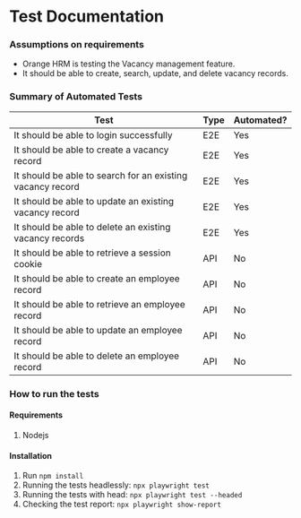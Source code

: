# Test Documentation
### Assumptions on requirements
* Orange HRM is testing the Vacancy management feature.
* It should be able to create, search, update, and delete vacancy records.

### Summary of Automated Tests
| Test | Type | Automated? |
|------|------|------------|
| It should be able to login successfully | E2E | Yes |
| It should be able to create a vacancy record | E2E | Yes |
| It should be able to search for an existing vacancy record | E2E | Yes |
| It should be able to update an existing vacancy record | E2E | Yes |
| It should be able to delete an existing vacancy records | E2E | Yes |
| It should be able to retrieve a session cookie | API | No |
| It should be able to create an employee record | API | No |
| It should be able to retrieve an employee record | API | No |
| It should be able to update an employee record | API | No |
| It should be able to delete an employee record | API | No |

### How to run the tests
#### Requirements
1. Nodejs
#### Installation
1. Run `npm install`
2. Running the tests headlessly: `npx playwright test`
3. Running the tests with head: `npx playwright test --headed`
4. Checking the test report: `npx playwright show-report`